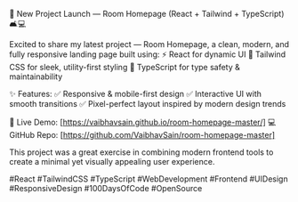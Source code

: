🚀 New Project Launch — Room Homepage (React + Tailwind + TypeScript) 🛋️💻

Excited to share my latest project — Room Homepage, a clean, modern, and fully responsive landing page built using:
⚡ React for dynamic UI
🎨 Tailwind CSS for sleek, utility-first styling
📝 TypeScript for type safety & maintainability

✨ Features:
✅ Responsive & mobile-first design
✅ Interactive UI with smooth transitions
✅ Pixel-perfect layout inspired by modern design trends

🔗 Live Demo: [https://vaibhavsain.github.io/room-homepage-master/]
💻 GitHub Repo: [https://github.com/VaibhavSain/room-homepage-master]

This project was a great exercise in combining modern frontend tools to create a minimal yet visually appealing user experience.

#React #TailwindCSS #TypeScript #WebDevelopment #Frontend #UIDesign #ResponsiveDesign #100DaysOfCode #OpenSource
